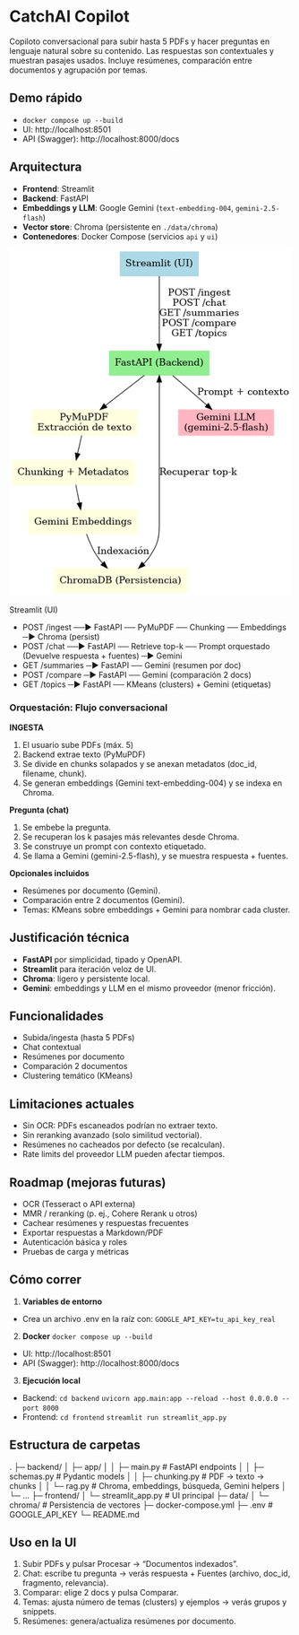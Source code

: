 # CatchAI Copilot

Copiloto conversacional para subir hasta 5 PDFs y hacer preguntas en lenguaje natural sobre su contenido. Las respuestas son contextuales y muestran pasajes usados. Incluye resúmenes, comparación entre documentos y agrupación por temas.

## Demo rápido
- `docker compose up --build`
- UI: http://localhost:8501  
- API (Swagger): http://localhost:8000/docs 

## Arquitectura
- **Frontend**: Streamlit
- **Backend**: FastAPI
- **Embeddings y LLM**: Google Gemini (`text-embedding-004`, `gemini-2.5-flash`)
- **Vector store**: Chroma (persistente en `./data/chroma`)
- **Contenedores**: Docker Compose (servicios `api` y `ui`)

![Diagrama de Arquitectura](docs/arquitectura_catchai.png)

Streamlit (UI)
- POST /ingest  ──▶ FastAPI ── PyMuPDF ── Chunking ── Embeddings ─▶ Chroma (persist)
- POST /chat    ──▶ FastAPI ── Retrieve top-k ── Prompt orquestado (Devuelve respuesta + fuentes) ─▶ Gemini
- GET  /summaries ─▶ FastAPI ── Gemini (resumen por doc)
- POST /compare   ─▶ FastAPI ── Gemini (comparación 2 docs)
- GET  /topics    ─▶ FastAPI ── KMeans (clusters) + Gemini (etiquetas)

### Orquestación: Flujo conversacional
**INGESTA**
1. El usuario sube PDFs (máx. 5)
2. Backend extrae texto (PyMuPDF)
3. Se divide en chunks solapados y se anexan metadatos (doc_id, filename, chunk).
4. Se generan embeddings (Gemini text-embedding-004) y se indexa en Chroma.

**Pregunta (chat)**
1. Se embebe la pregunta.
2. Se recuperan los k pasajes más relevantes desde Chroma.
3. Se construye un prompt con contexto etiquetado.
4. Se llama a Gemini (gemini-2.5-flash), y se muestra respuesta + fuentes.

**Opcionales incluidos**
- Resúmenes por documento (Gemini).
- Comparación entre 2 documentos (Gemini).
- Temas: KMeans sobre embeddings + Gemini para nombrar cada cluster.

## Justificación técnica
- **FastAPI** por simplicidad, tipado y OpenAPI.  
- **Streamlit** para iteración veloz de UI.  
- **Chroma**: ligero y persistente local.  
- **Gemini**: embeddings y LLM en el mismo proveedor (menor fricción).

## Funcionalidades
- Subida/ingesta (hasta 5 PDFs)
- Chat contextual
- Resúmenes por documento
- Comparación 2 documentos
- Clustering temático (KMeans) 

## Limitaciones actuales
- Sin OCR: PDFs escaneados podrían no extraer texto.
- Sin reranking avanzado (solo similitud vectorial).
- Resúmenes no cacheados por defecto (se recalculan).
- Rate limits del proveedor LLM pueden afectar tiempos.

## Roadmap (mejoras futuras)
- OCR (Tesseract o API externa)
- MMR / reranking (p. ej., Cohere Rerank u otros)
- Cachear resúmenes y respuestas frecuentes
- Exportar respuestas a Markdown/PDF
- Autenticación básica y roles
- Pruebas de carga y métricas

## Cómo correr

1. **Variables de entorno**
- Crea un archivo .env en la raíz con: `GOOGLE_API_KEY=tu_api_key_real`

2. **Docker**
`docker compose up --build`
- UI: http://localhost:8501
- API (Swagger): http://localhost:8000/docs

3. **Ejecución local**
- Backend: 
`cd backend`
`uvicorn app.main:app --reload --host 0.0.0.0 --port 8000`
- Frontend:
`cd frontend`
`streamlit run streamlit_app.py`

## Estructura de carpetas
.
├─ backend/
│  ├─ app/
│  │  ├─ main.py            # FastAPI endpoints
│  │  ├─ schemas.py         # Pydantic models
│  │  ├─ chunking.py        # PDF → texto → chunks
│  │  └─ rag.py             # Chroma, embeddings, búsqueda, Gemini helpers
│  └─ ...
├─ frontend/
│  └─ streamlit_app.py      # UI principal
├─ data/
│  └─ chroma/               # Persistencia de vectores
├─ docker-compose.yml
├─ .env                      # GOOGLE_API_KEY
└─ README.md

## Uso en la UI
1. Subir PDFs y pulsar Procesar → “Documentos indexados”.
2. Chat: escribe tu pregunta → verás respuesta + Fuentes (archivo, doc_id, fragmento, relevancia).
3. Comparar: elige 2 docs y pulsa Comparar.
4. Temas: ajusta número de temas (clusters) y ejemplos → verás grupos y snippets.
5. Resúmenes: genera/actualiza resúmenes por documento.
